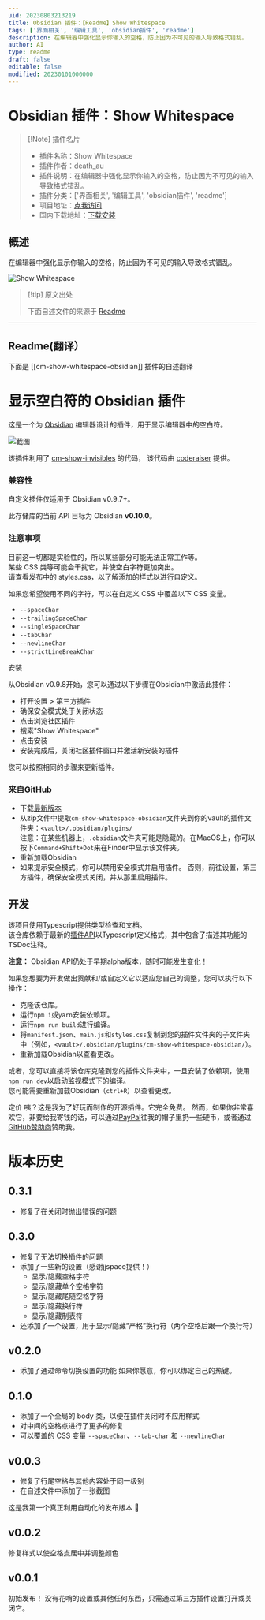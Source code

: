 ```yaml
---
uid: 20230803213219
title: Obsidian 插件：【Readme】Show Whitespace
tags: ['界面相关', '编辑工具', 'obsidian插件', 'readme']
description: 在编辑器中强化显示你输入的空格，防止因为不可见的输入导致格式错乱。
author: AI
type: readme
draft: false
editable: false
modified: 20230101000000
---
```


# Obsidian 插件：Show Whitespace

> [!Note] 插件名片
> - 插件名称：Show Whitespace
> - 插件作者：death_au
> - 插件说明：在编辑器中强化显示你输入的空格，防止因为不可见的输入导致格式错乱。
> - 插件分类：['界面相关', '编辑工具', 'obsidian插件', 'readme']
> - 项目地址：[点我访问](https://github.com/deathau/cm-show-whitespace-obsidian)
> - 国内下载地址：[下载安装](https://pkmer.cn/products/plugin/pluginMarket/?cm-show-whitespace-obsidian)

## 概述

在编辑器中强化显示你输入的空格，防止因为不可见的输入导致格式错乱。

![Show Whitespace](https://cdn.pkmer.cn/covers/cm-show-whitespace-obsidian.PNG!pkmer)

> [!tip] 原文出处
> 
>下面自述文件的来源于 [Readme](https://ghproxy.net/https://raw.githubusercontent.com/deathau/cm-show-whitespace-obsidian/main/README.md)
> 

---

## Readme(翻译）

下面是 [[cm-show-whitespace-obsidian]] 插件的自述翻译



# 显示空白符的 Obsidian 插件
这是一个为 [Obsidian](https://obsidian.md) 编辑器设计的插件，用于显示编辑器中的空白符。

![截图](https://github.com/deathau/cm-show-whitespace-obsidian/raw/main/screenshot.png)

该插件利用了 [cm-show-invisibles](https://github.com/coderaiser/cm-show-invisibles) 的代码，
该代码由 [coderaiser](https://github.com/coderaiser) 提供。

### 兼容性

自定义插件仅适用于 Obsidian v0.9.7+。

此存储库的当前 API 目标为 Obsidian **v0.10.0**。

### 注意事项
目前这一切都是实验性的，所以某些部分可能无法正常工作等。  
某些 CSS 类等可能会干扰它，并使空白字符更加突出。  
请查看发布中的 styles.css，以了解添加的样式以进行自定义。

如果您希望使用不同的字符，可以在自定义 CSS 中覆盖以下 CSS 变量。
  - `--spaceChar`
  - `--trailingSpaceChar`
  - `--singleSpaceChar`
  - `--tabChar`
  - `--newlineChar`
  - `--strictLineBreakChar`

安装

从Obsidian v0.9.8开始，您可以通过以下步骤在Obsidian中激活此插件：
- 打开设置 > 第三方插件
- 确保安全模式处于关闭状态
- 点击浏览社区插件
- 搜索"Show Whitespace"
- 点击安装
- 安装完成后，关闭社区插件窗口并激活新安装的插件

您可以按照相同的步骤来更新插件。

### 来自GitHub
- 下载[最新版本](https://github.com/deathau/cm-show-whitespace-obsidian/releases/latest)
- 从zip文件中提取`cm-show-whitespace-obsidian`文件夹到你的vault的插件文件夹：`<vault>/.obsidian/plugins/`  
注意：在某些机器上，`.obsidian`文件夹可能是隐藏的。在MacOS上，你可以按下`Command+Shift+Dot`来在Finder中显示该文件夹。
- 重新加载Obsidian
- 如果提示安全模式，你可以禁用安全模式并启用插件。
否则，前往设置，第三方插件，确保安全模式关闭，并从那里启用插件。

## 开发

该项目使用Typescript提供类型检查和文档。  
该仓库依赖于最新的[插件API](https://github.com/obsidianmd/obsidian-api)以Typescript定义格式，其中包含了描述其功能的TSDoc注释。

**注意：** Obsidian API仍处于早期alpha版本，随时可能发生变化！

如果您想要为开发做出贡献和/或自定义它以适应您自己的调整，您可以执行以下操作：
- 克隆该仓库。
- 运行`npm i`或`yarn`安装依赖项。
- 运行`npm run build`进行编译。
- 将`manifest.json`、`main.js`和`styles.css`复制到您的插件文件夹的子文件夹中（例如，`<vault>/.obsidian/plugins/cm-show-whitespace-obsidian/`）。
- 重新加载Obsidian以查看更改。

或者，您可以直接将该仓库克隆到您的插件文件夹中，一旦安装了依赖项，使用`npm run dev`以启动监视模式下的编译。  
您可能需要重新加载Obsidian（`ctrl+R`）以查看更改。

定价
咦？这是我为了好玩而制作的开源插件。它完全免费。
然而，如果你非常喜欢它，非要给我寄钱的话，可以通过[PayPal](https://paypal.me/deathau)往我的帽子里扔一些硬币，或者通过[GitHub赞助商](https://github.com/sponsors/deathau)赞助我。

# 版本历史

## 0.3.1
- 修复了在关闭时抛出错误的问题

## 0.3.0
- 修复了无法切换插件的问题
- 添加了一些新的设置（感谢jjspace提供！）
  - 显示/隐藏空格字符
  - 显示/隐藏单个空格字符
  - 显示/隐藏尾随空格字符
  - 显示/隐藏换行符
  - 显示/隐藏制表符
- 还添加了一个设置，用于显示/隐藏“严格”换行符（两个空格后跟一个换行符）

## v0.2.0
- 添加了通过命令切换设置的功能
如果你愿意，你可以绑定自己的热键。

## 0.1.0
- 添加了一个全局的 body 类，以便在插件关闭时不应用样式
- 对中间的空格点进行了更多的修复
- 可以覆盖的 CSS 变量 `--spaceChar`、`--tab-char` 和 `--newlineChar`

## v0.0.3
- 修复了行尾空格与其他内容处于同一级别
- 在自述文件中添加了一张截图

这是我第一个真正利用自动化的发布版本 🤞

## v0.0.2
修复样式以使空格点居中并调整颜色

## v0.0.1
初始发布！
没有花哨的设置或其他任何东西，只需通过第三方插件设置打开或关闭它。



